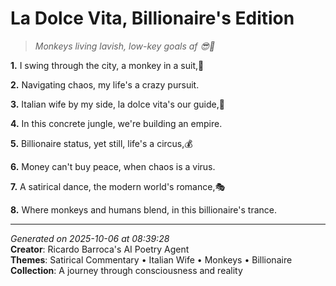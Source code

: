 # La Dolce Vita, Billionaire's Edition

> *Monkeys living lavish, low-key goals af 😎🐒*

**1.** I swing through the city, a monkey in a suit,🐒


**2.** Navigating chaos, my life's a crazy pursuit.


**3.** Italian wife by my side, la dolce vita's our guide,💝


**4.** In this concrete jungle, we're building an empire.


**5.** Billionaire status, yet still, life's a circus,💰


**6.** Money can't buy peace, when chaos is a virus.


**7.** A satirical dance, the modern world's romance,🎭


**8.** Where monkeys and humans blend, in this billionaire's trance.



---

*Generated on 2025-10-06 at 08:39:28*  
**Creator**: Ricardo Barroca's AI Poetry Agent  
**Themes**: Satirical Commentary • Italian Wife • Monkeys • Billionaire  
**Collection**: A journey through consciousness and reality